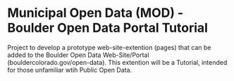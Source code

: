 # Municipal Open Data (MOD) - Boulder Open Data Portal Tutorial 
Project to develop a prototype web-site-extention (pages) that can be added to the Boulder Open Data Web-Site/Portal (bouldercolorado.gov/open-data).  This extention will be a Tutorial, intended for those unfamiliar wtih Public Open Data.
